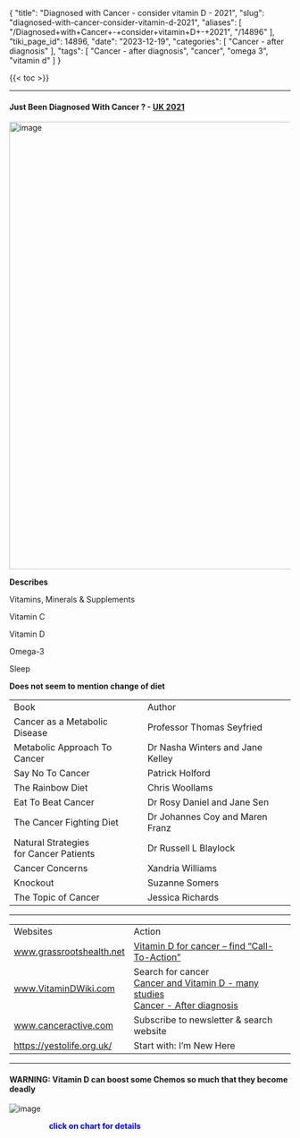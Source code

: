 {
    "title": "Diagnosed with Cancer - consider vitamin D - 2021",
    "slug": "diagnosed-with-cancer-consider-vitamin-d-2021",
    "aliases": [
        "/Diagnosed+with+Cancer+-+consider+vitamin+D+-+2021",
        "/14896"
    ],
    "tiki_page_id": 14896,
    "date": "2023-12-19",
    "categories": [
        "Cancer - after diagnosis"
    ],
    "tags": [
        "Cancer - after diagnosis",
        "cancer",
        "omega 3",
        "vitamin d"
    ]
}


{{< toc >}}

---

#### Just Been Diagnosed With Cancer ? - [UK 2021](https://vitaminduk.com/just-been-diagnosed-with-cancer/)

<img src="https://d378j1rmrlek7x.cloudfront.net/attachments/jpeg/cancer-image-worry.jpg" alt="image" width="800">

 **Describes** 

Vitamins, Minerals & Supplements

Vitamin C

Vitamin D

Omega-3

Sleep

 **Does not seem to mention change of diet** 

| | |
| --- | --- |
| Book | Author |
| Cancer as a Metabolic Disease | Professor Thomas Seyfried |
| Metabolic Approach To Cancer | Dr Nasha Winters and Jane Kelley |
| Say No To Cancer | Patrick Holford |
| The Rainbow Diet | Chris Woollams |
| Eat To Beat Cancer | Dr Rosy Daniel and Jane Sen |
| The Cancer Fighting Diet | Dr Johannes Coy and Maren Franz |
| Natural Strategies <br>for Cancer Patients | Dr Russell L Blaylock |
| Cancer Concerns | Xandria Williams |
| Knockout | Suzanne Somers |
| The Topic of Cancer | Jessica Richards |

---

| | |
| --- | --- |
| Websites | Action |
| www.grassrootshealth.net   | [Vitamin D for cancer – find “Call-To-Action”](https://www.grassrootshealth.net/?s=cancer+call+for+action) |
| www.VitaminDWiki.com  | Search for cancer<br>[Cancer and Vitamin D - many studies](/posts/cancer-and-vitamin-d-many-studies)<br> [Cancer - After diagnosis](/posts/cancer-after-diagnosis)  |
| www.canceractive.com     | Subscribe to newsletter & search website |
| https://yestolife.org.uk/      | Start with:  I’m New Here |

---

#### WARNING: Vitamin D can boost some Chemos so much that they become deadly

<img src="/attachments/d3.mock.jpg" alt="image">

&nbsp; &nbsp; &nbsp; &nbsp; &nbsp; &nbsp; &nbsp; &nbsp; &nbsp; **<span style="color:#00F;">click on chart for details</span>** 

<!-- ~tc~ (alias(Diagnoses with Cancer - consider vitamin D - 2021)) ~/tc~ -->